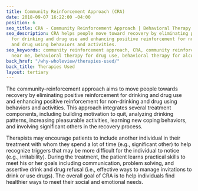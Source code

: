 ```yaml
---
title: Community Reinforcement Approach (CRA)
date: 2018-09-07 16:22:00 -04:00
position: 6
seo_title: CRA - Community Reinforcement Approach | Behavioral Therapy for Drug Use
seo_description: CRA helps people move toward recovery by eliminating positive reinforcement
  for drinking and drug use and enhancing positive reinforcement for non-drinking
  and drug using behaviors and activities.
seo_keywords: community reinforcement approach, CRA, community reinforcement approach
  near me, behavioral therapy for drug use, behavioral therapy for alcohol use
back_href: "/why-wholeview/therapies-used/"
back_title: Therapies Used
layout: tertiary
---
```


The community-reinforcement approach aims to move people towards recovery by eliminating positive reinforcement for drinking and drug use and enhancing positive reinforcement for non-drinking and drug using behaviors and activities. This approach integrates several treatment components, including building motivation to quit, analyzing drinking patterns, increasing pleasurable activities, learning new coping behaviors, and involving significant others in the recovery process.

Therapists may encourage patients to include another individual in their treatment with whom they spend a lot of time (e.g., significant other) to help recognize triggers that may be more difficult for the individual to notice (e.g., irritability). During the treatment, the patient learns practical skills to meet his or her goals including communication, problem solving, and assertive drink and drug refusal (i.e., effective ways to manage invitations to drink or use drugs). The overall goal of CRA is to help individuals find healthier ways to meet their social and emotional needs.
